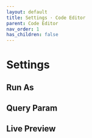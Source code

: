 ```yaml
---
layout: default
title: Settings · Code Editor
parent: Code Editor
nav_order: 1
has_children: false
---
```


# Settings

## Run As
## Query Param
## Live Preview